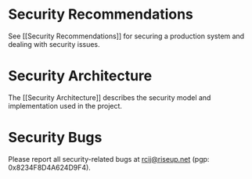 
Security Recommendations
========

See [[Security Recommendations]] for securing a production system and dealing with security issues.

Security Architecture
========

The [[Security Architecture]] describes the security model and implementation used in the project.

Security Bugs
========

Please report all security-related bugs at rcij@riseup.net (pgp: 0x8234F8D4A624D9F4).


